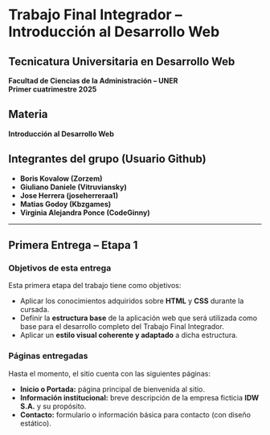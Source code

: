 # Trabajo Final Integrador – Introducción al Desarrollo Web

## Tecnicatura Universitaria en Desarrollo Web  
**Facultad de Ciencias de la Administración – UNER**  
**Primer cuatrimestre 2025**

## Materia  
**Introducción al Desarrollo Web**

## Integrantes del grupo (Usuario Github)
- **Boris Kovalow (Zorzem)**
- **Giuliano Daniele (Vitruviansky)** 
- **Jose Herrera (joseherreraa1)**
- **Matias Godoy (Kbzgames)**
- **Virginia Alejandra Ponce (CodeGinny)**

---

## Primera Entrega – Etapa 1

### Objetivos de esta entrega

Esta primera etapa del trabajo tiene como objetivos:

- Aplicar los conocimientos adquiridos sobre **HTML** y **CSS** durante la cursada.
- Definir la **estructura base** de la aplicación web que será utilizada como base para el desarrollo completo del Trabajo Final Integrador.
- Aplicar un **estilo visual coherente y adaptado** a dicha estructura.

### Páginas entregadas

Hasta el momento, el sitio cuenta con las siguientes páginas:

- **Inicio o Portada:** página principal de bienvenida al sitio.
- **Información institucional:** breve descripción de la empresa ficticia **IDW S.A.** y su propósito.
- **Contacto:** formulario o información básica para contacto (con diseño estático).

